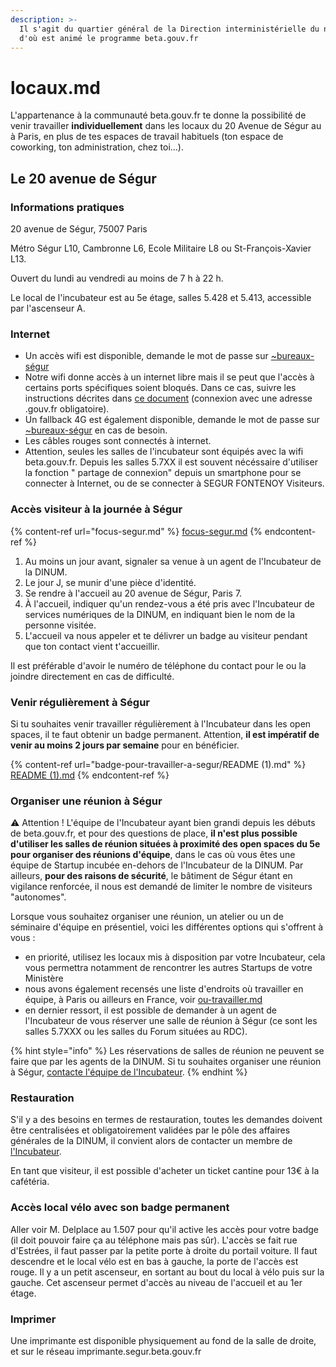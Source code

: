 ```yaml
---
description: >-
  Il s'agit du quartier général de la Direction interministérielle du numérique
  d'où est animé le programme beta.gouv.fr
---
```


# locaux.md

L'appartenance à la communauté beta.gouv.fr te donne la possibilité de venir travailler **individuellement** dans les locaux du 20 Avenue de Ségur au à Paris, en plus de tes espaces de travail habituels (ton espace de coworking, ton administration, chez toi…).

## **Le 20 avenue de Ségur**

### Informations pratiques

20 avenue de Ségur, 75007 Paris

Métro Ségur L10, Cambronne L6, Ecole Militaire L8 ou St-François-Xavier L13.

Ouvert du lundi au vendredi au moins de 7 h à 22 h.

Le local de l'incubateur est au 5e étage, salles 5.428 et 5.413, accessible par l'ascenseur A.

### Internet

* Un accès wifi est disponible, demande le mot de passe sur [\~bureaux-ségur](https://mattermost.incubateur.net/betagouv/channels/bureaux-segur)
* Notre wifi donne accès à un internet libre mais il se peut que l'accès à certains ports spécifiques soient bloqués. Dans ce cas, suivre les instructions décrites dans [ce document](https://pad.numerique.gouv.fr/-Jg0e0J5Qy6AEIeCAunjcA?both) (connexion avec une adresse .gouv.fr obligatoire).
* Un fallback 4G est également disponible, demande le mot de passe sur [\~bureaux-ségur](https://mattermost.incubateur.net/betagouv/channels/bureaux-segur) en cas de besoin.
* Les câbles rouges sont connectés à internet.
* Attention, seules les salles de l'incubateur sont équipés avec la wifi beta.gouv.fr. Depuis les salles 5.7XX il est souvent nécéssaire d'utiliser la fonction " partage de connexion" depuis un smartphone pour se connecter à Internet, ou de se connecter à SEGUR FONTENOY Visiteurs.

### Accès visiteur à la journée à Ségur

{% content-ref url="focus-segur.md" %}
[focus-segur.md](focus-segur.md)
{% endcontent-ref %}

1. Au moins un jour avant, signaler sa venue à un agent de l'Incubateur de la DINUM.
2. Le jour J, se munir d'une pièce d'identité.
3. Se rendre à l'accueil au 20 avenue de Ségur, Paris 7.
4. À l'accueil, indiquer qu'un rendez-vous a été pris avec l'Incubateur de services numériques de la DINUM, en indiquant bien le nom de la personne visitée.
5. L'accueil va nous appeler et te délivrer un badge au visiteur pendant que ton contact vient t'accueillir.

Il est préférable d'avoir le numéro de téléphone du contact pour le ou la joindre directement en cas de difficulté.

### Venir régulièrement à Ségur

Si tu souhaites venir travailler régulièrement à l'Incubateur dans les open spaces, il te faut obtenir un badge permanent. Attention, **il est impératif de venir au moins 2 jours par semaine** pour en bénéficier.

{% content-ref url="badge-pour-travailler-a-segur/README (1).md" %}
[README (1).md](<badge-pour-travailler-a-segur/README (1).md>)
{% endcontent-ref %}

### Organiser une réunion à Ségur

:warning: Attention ! L'équipe de l'Incubateur ayant bien grandi depuis les débuts de beta.gouv.fr, et pour des questions de place, **il n'est plus possible d'utiliser les salles de réunion situées à proximité des open spaces du 5e pour organiser des réunions d'équipe**, dans le cas où vous êtes une équipe de Startup incubée en-dehors de l'Incubateur de la DINUM. Par ailleurs, **pour des raisons de sécurité**, le bâtiment de Ségur étant en vigilance renforcée, il nous est demandé de limiter le nombre de visiteurs "autonomes".

Lorsque vous souhaitez organiser une réunion, un atelier ou un de séminaire d'équipe en présentiel, voici les différentes options qui s'offrent à vous :

* en priorité, utilisez les locaux mis à disposition par votre Incubateur, cela vous permettra notamment de rencontrer les autres Startups de votre Ministère
* nous avons également recensés une liste d'endroits où travailler en équipe, à Paris ou ailleurs en France, voir [ou-travailler.md](ou-travailler.md "mention")
* en dernier ressort, il est possible de demander à un agent de l'Incubateur de vous réserver une salle de réunion à Ségur (ce sont les salles 5.7XXX ou les salles du Forum situées au RDC).

{% hint style="info" %}
Les réservations de salles de réunion ne peuvent se faire que par les agents de la DINUM. Si tu souhaites organiser une réunion à Ségur, [contacte l'équipe de l'Incubateur](./).
{% endhint %}

### Restauration

S'il y a des besoins en termes de restauration, toutes les demandes doivent être centralisées et obligatoirement validées par le pôle des affaires générales de la DINUM, il convient alors de contacter un membre de [l'Incubateur](./).

En tant que visiteur, il est possible d'acheter un ticket cantine pour 13€ à la cafétéria.

### Accès local vélo avec son badge permanent

Aller voir M. Delplace au 1.507 pour qu'il active les accès pour votre badge (il doit pouvoir faire ça au téléphone mais pas sûr). L'accès se fait rue d'Estrées, il faut passer par la petite porte à droite du portail voiture. Il faut descendre et le local vélo est en bas à gauche, la porte de l'accès est rouge. Il y a un petit ascenseur, en sortant au bout du local à vélo puis sur la gauche. Cet ascenseur permet d'accès au niveau de l'accueil et au 1er étage.

### Imprimer

Une imprimante est disponible physiquement au fond de la salle de droite, et sur le réseau imprimante.segur.beta.gouv.fr
